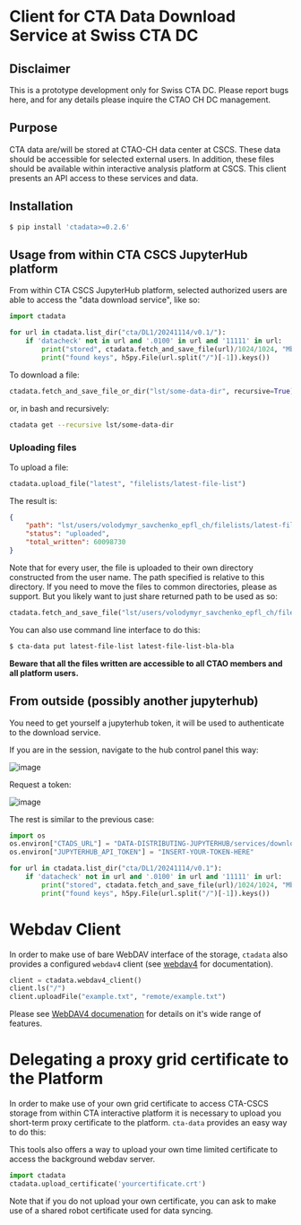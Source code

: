 # Client for CTA Data Download Service at Swiss CTA DC

## Disclaimer

This is a prototype development only for Swiss CTA DC. Please report bugs here, and for any details please inquire the CTAO CH DC management.

## Purpose

CTA data are/will be stored at CTAO-CH data center at CSCS.
These data should be accessible for selected external users.
In addition, these files should be available within interactive analysis platform at CSCS.
This client presents an API access to these services and data.
## Installation

```bash
$ pip install 'ctadata>=0.2.6'
```

## Usage from within CTA CSCS JupyterHub platform

From within CTA CSCS JupyterHub platform, selected authorized users are able to access the "data download service", like so:

```python
import ctadata

for url in ctadata.list_dir("cta/DL1/20241114/v0.1/"):
    if 'datacheck' not in url and '.0100' in url and '11111' in url:
        print("stored", ctadata.fetch_and_save_file(url)/1024/1024, "Mb")
        print("found keys", h5py.File(url.split("/")[-1]).keys())
```

To download a file:

```python
ctadata.fetch_and_save_file_or_dir("lst/some-data-dir", recursive=True)
```

or, in bash and recursively:

```bash
ctadata get --recursive lst/some-data-dir
```

### Uploading files

To upload a file:

```python
ctadata.upload_file("latest", "filelists/latest-file-list")
```

The result is:

```json
{
    "path": "lst/users/volodymyr_savchenko_epfl_ch/filelists/latest-file-list",
    "status": "uploaded",
    "total_written": 60098730
}
```

Note that for every user, the file is uploaded to their own directory constructed from the user name. The path specified is relative to this directory. If you need to move the files to common directories, please as support.  But you likely want to just share returned path to be used as so:

```python
ctadata.fetch_and_save_file("lst/users/volodymyr_savchenko_epfl_ch/filelists/latest-file-list")
```

You can also use command line interface to do this:

```bash
$ cta-data put latest-file-list latest-file-list-bla-bla
```

**Beware that all the files written are accessible to all CTAO members and all platform users.**

## From outside (possibly another jupyterhub)

You need to get yourself a jupyterhub token, it will be used to authenticate to the download service.

If you are in the session, navigate to the hub control panel this way:

![image](https://user-images.githubusercontent.com/3909535/227050172-35318c23-c138-40cb-b6ce-d2f6e780fa06.png)

Request a token:

![image](https://user-images.githubusercontent.com/3909535/227050281-2b012c15-ab84-4d75-a961-85057440fcf4.png)

The rest is similar to the previous case:

```python
import os
os.environ["CTADS_URL"] = "DATA-DISTRIBUTING-JUPYTERHUB/services/downloadservice/"
os.environ["JUPYTERHUB_API_TOKEN"] = "INSERT-YOUR-TOKEN-HERE"

for url in ctadata.list_dir("cta/DL1/20241114/v0.1"):
    if 'datacheck' not in url and '.0100' in url and '11111' in url:
        print("stored", ctadata.fetch_and_save_file(url)/1024/1024, "Mb")
        print("found keys", h5py.File(url.split("/")[-1]).keys())
```

# Webdav Client

In order to make use of bare WebDAV interface of the storage, `ctadata` also provides a configured `webdav4` client (see [webdav4](https://github.com/skshetry/webdav4) for documentation).

```python
client = ctadata.webdav4_client()
client.ls("/")
client.uploadFile("example.txt", "remote/example.txt")
```

Please see [WebDAV4 documenation](https://skshetry.github.io/webdav4/) for details on it's wide range of features.

# Delegating a proxy grid certificate to the Platform

In order to make use of your own grid certificate to access CTA-CSCS storage from within CTA interactive platform it is necessary to upload you short-term proxy certificate to the platform. `cta-data` provides an easy way to do this:

This tools also offers a way to upload your own time limited certificate to access the background webdav server.

```python
import ctadata
ctadata.upload_certificate('yourcertificate.crt')
```

Note that if you do not upload your own certificate, you can ask to make use of a shared robot certificate used for data syncing.

